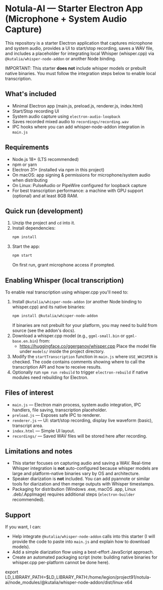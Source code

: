 # Notula-AI — Starter Electron App (Microphone + System Audio Capture)

This repository is a starter Electron application that captures microphone and system audio,
provides a UI to start/stop recording, saves a WAV file, and includes a placeholder for integrating
local Whisper (whisper.cpp) via `@kutalia/whisper-node-addon` or another Node binding.

IMPORTANT: This starter **does not** include whisper models or prebuilt native binaries.
You must follow the integration steps below to enable local transcription.

## What's included
- Minimal Electron app (main.js, preload.js, renderer.js, index.html)
- Start/Stop recording UI
- System audio capture using `electron-audio-loopback`
- Saves recorded mixed audio to `recordings/recording.wav`
- IPC hooks where you can add whisper-node-addon integration in `main.js`

## Requirements
- Node.js 18+ (LTS recommended)
- npm or yarn
- Electron 31+ (installed via npm in this project)
- On macOS: app signing & permissions for microphone/system audio when distributing
- On Linux: PulseAudio or PipeWire configured for loopback capture
- For best transcription performance: a machine with GPU support (optional) and at least 8GB RAM.

## Quick run (development)
1. Unzip the project and `cd` into it.
2. Install dependencies:
   ```bash
   npm install
   ```
3. Start the app:
   ```bash
   npm start
   ```
   On first run, grant microphone access if prompted.

## Enabling Whisper (local transcription)
To enable real transcription using whisper.cpp you'll need to:
1. Install `@kutalia/whisper-node-addon` (or another Node binding to whisper.cpp) and its native binaries:
   ```bash
   npm install @kutalia/whisper-node-addon
   ```
   If binaries are not prebuilt for your platform, you may need to build from source (see the addon's docs).
2. Download a whisper.cpp model (e.g., `ggml-small.bin` or `ggml-base.en.bin`) from:
   - https://huggingface.co/ggerganov/whisper.cpp
   Place the model file under `models/` inside the project directory.
3. Modify the `startTranscription` function in `main.js` where `USE_WHISPER` is checked.
   The code contains comments showing where to call the transcription API and how to receive results.
4. Optionally run `npm run rebuild` to trigger `electron-rebuild` if native modules need rebuilding for Electron.

## Files of interest
- `main.js` — Electron main process, system audio integration, IPC handlers, file saving, transcription placeholder.
- `preload.js` — Exposes safe IPC to renderer.
- `renderer.js` — UI: start/stop recording, display live waveform (basic), transcript area.
- `index.html` — Simple UI layout.
- `recordings/` — Saved WAV files will be stored here after recording.

## Limitations and notes
- This starter focuses on capturing audio and saving a WAV. Real-time Whisper integration is **not** auto-configured because
  whisper models are large and platform-native binaries vary by OS and architecture.
- Speaker diarization is **not** included. You can add pyannote or similar tools for diarization and then merge outputs with Whisper timestamps.
- Packaging for distribution (Windows .exe, macOS .app, Linux .deb/.AppImage) requires additional steps (`electron-builder` recommended).

## Support
If you want, I can:
- Help integrate `@kutalia/whisper-node-addon` calls into this starter (I will provide the code to paste into `main.js` and explain how to download models).
- Add a simple diarization flow using a best-effort JavaScript approach.
- Create an automated packaging script (note: building native binaries for whisper.cpp per-platform cannot be done here).


export LD_LIBRARY_PATH=$LD_LIBRARY_PATH:/home/legion/project91/notula-ai/node_modules/@kutalia/whisper-node-addon/dist/linux-x64
